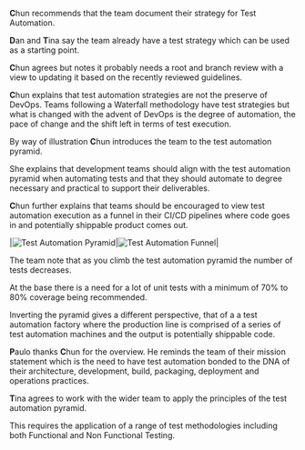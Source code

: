 **C**hun recommends that the team document their strategy for Test Automation.

**D**an and **T**ina say the team already have a test strategy which can be used as a starting point.

**C**hun agrees but notes it probably needs a root and branch review with a view to updating it based on the recently reviewed guidelines.

**C**hun explains that test automation strategies are not the preserve of DevOps. Teams following a Waterfall methodology have test strategies but what is changed with the advent of DevOps is the degree of automation, the pace of change and the shift left in terms of test execution.

By way of illustration **C**hun introduces the team to the test automation pyramid.

She explains that development teams should align with the test automation pyramid when automating tests and that they should automate to degree necessary and practical to support their deliverables.

**C**hun further explains that teams should be encouraged to view test automation execution as a funnel in their CI/CD pipelines where code goes in and potentially shippable product comes out.

|![Test Automation Pyramid](../img/idealtestautomationpyramid.png)|![Test Automation Funnel](../img/testautomationfunnel.png)|

The team note that as you climb the test automation pyramid the number of tests decreases.

At the base there is a need for a lot of unit tests with a minimum of 70% to 80% coverage being recommended.

Inverting the pyramid gives a different perspective, that of a a test automation factory where the production line is comprised of a series of test automation machines and the output is potentially shippable code.

**P**aulo thanks **C**hun for the overview. He reminds the team of their mission statement which is the need to have test automation bonded to the DNA of their architecture, development, build, packaging, deployment and operations practices.

**T**ina agrees to work with the wider team to apply the principles of the test automation pyramid.

This requires the application of a range of test methodologies including both Functional and Non Functional Testing.